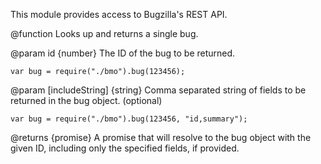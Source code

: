 This module provides access to Bugzilla's REST API.

<api name="bug">
@function
Looks up and returns a single bug.

@param id {number}
The ID of the bug to be returned.

    var bug = require("./bmo").bug(123456);

@param [includeString] {string}
Comma separated string of fields to be returned in the bug object. (optional)

    var bug = require("./bmo").bug(123456, "id,summary");

@returns {promise}
A promise that will resolve to the bug object with the given ID, including only the specified fields, if provided.
</api>